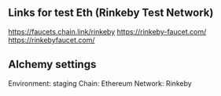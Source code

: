 ## Links for test Eth (Rinkeby Test Network)
https://faucets.chain.link/rinkeby
https://rinkeby-faucet.com/
https://rinkebyfaucet.com/

## Alchemy settings
Environment: staging
Chain: Ethereum
Network: Rinkeby